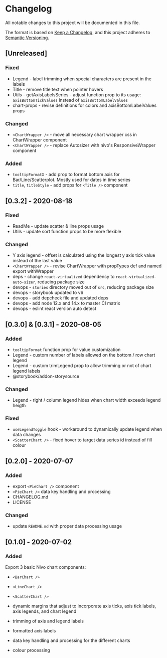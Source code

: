 # Changelog
All notable changes to this project will be documented in this file.

The format is based on [Keep a Changelog](https://keepachangelog.com/en/1.0.0/),
and this project adheres to [Semantic Versioning](https://semver.org/spec/v2.0.0.html).

## [Unreleased]

### Fixed
- Legend - label trimming when special characters are present in the labels
- Title - remove title text when pointer hovers
- Utils - getAxisLabelsSeries - adjust function prop to its usage: `axisBottomTickValues` instead of `axisBottomLabelValues`
- chart-props - revise definitions for colors and axisBottomLabelValues props

### Changed
- `<ChartWrapper />` - move all necessary chart wrapper css in ChartWrapper component
- `<ChartWrapper />` - replace Autosizer with nivo's ResponsiveWrapper component

### Added
- `tooltipFormatX` - add prop to format bottom axis for Bar/Line/Scatterplot. Mostly used for dates in time series
- `title`, `titleStyle` - add props for `<Title />` component

## [0.3.2] - 2020-08-18
### Fixed
- ReadMe - update scatter & line props usage
- Utils - update sort function props to be more flexible

### Changed
- Y axis legend - offset is calculated using the longest y axis tick value instead of the last value
- `<ChartWrapper />` - revise ChartWrapper with propTypes def and named export withWrapper
- deps - change `react-virtualized` dependency to `react-virtualized-auto-sizer`, reducing package size
- devops - `stories` directory moved out of `src`, reducing package size
- devops - storybook updated to v6
- devops - add depcheck file and updated deps
- devops - add node 12.x and 14.x to master CI matrix
- devops - eslint react version auto detect

## [0.3.0] & [0.3.1] - 2020-08-05

### Added
- `tooltipFormat` function prop for value customization
- Legend - custom number of labels allowed on the bottom / row chart legend
- Legend - custom trimLegend prop to allow trimming or not of chart legend labels
- @storybook/addon-storysource


### Changed
- Legend - right / column legend hides when chart width exceeds legend heigth

### Fixed
- `useLegendToggle` hook - workaround to dynamically update legend when data changes
- `<ScatterChart />` - fixed hover to target data series id instead of fill colour

## [0.2.0] - 2020-07-07

### Added
- export `<PieChart />` component
- `<PieChart />` data key handling and processing
- CHANGELOG.md
- LICENSE

### Changed
- update `README.md` with proper data processing usage

## [0.1.0] - 2020-07-02

### Added
Export 3 basic Nivo chart components: 
- `<BarChart />`
- `<LineChart />`
- `<ScatterChart />`

- dynamic margins that adjust to incorporate axis ticks, axis tick labels, axis legends, and chart legend
- trimming of axis and legend labels
- formatted axis labels
- data key handling and processing for the different charts
- colour processing

